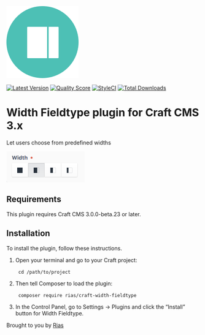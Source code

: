 ![Icon](./src/icon.svg)

[![Latest Version](https://img.shields.io/github/release/rias500/craft-width-fieldtype.svg?style=flat-square)](https://github.com/rias500/craft-width-fieldtype/releases)
[![Quality Score](https://img.shields.io/scrutinizer/g/rias500/craft-width-fieldtype.svg?style=flat-square)](https://scrutinizer-ci.com/g/rias500/craft-width-fieldtype)
[![StyleCI](https://styleci.io/repos/119550758/shield)](https://styleci.io/repos/119550758)
[![Total Downloads](https://img.shields.io/packagist/dt/rias/craft-width-fieldtype.svg?style=flat-square)](https://packagist.org/packages/rias/craft-width-fieldtype)

# Width Fieldtype plugin for Craft CMS 3.x

Let users choose from predefined widths

![Screenshot](resources/img/plugin-screenshot.png)

## Requirements

This plugin requires Craft CMS 3.0.0-beta.23 or later.

## Installation

To install the plugin, follow these instructions.

1. Open your terminal and go to your Craft project:

        cd /path/to/project

2. Then tell Composer to load the plugin:

        composer require rias/craft-width-fieldtype

3. In the Control Panel, go to Settings → Plugins and click the “Install” button for Width Fieldtype.

Brought to you by [Rias](https://rias.be)
